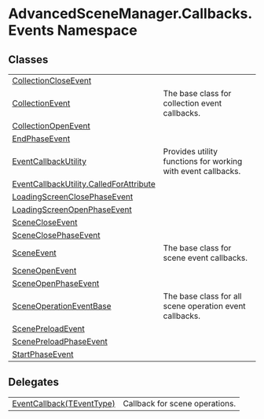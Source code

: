 # AdvancedSceneManager.Callbacks.Events Namespace






## Classes
<table>
<tr>
<td><a href="T_AdvancedSceneManager_Callbacks_Events_CollectionCloseEvent.md">CollectionCloseEvent</a></td>
<td> </td></tr>
<tr>
<td><a href="T_AdvancedSceneManager_Callbacks_Events_CollectionEvent.md">CollectionEvent</a></td>
<td>The base class for collection event callbacks.</td></tr>
<tr>
<td><a href="T_AdvancedSceneManager_Callbacks_Events_CollectionOpenEvent.md">CollectionOpenEvent</a></td>
<td> </td></tr>
<tr>
<td><a href="T_AdvancedSceneManager_Callbacks_Events_EndPhaseEvent.md">EndPhaseEvent</a></td>
<td> </td></tr>
<tr>
<td><a href="T_AdvancedSceneManager_Callbacks_Events_EventCallbackUtility.md">EventCallbackUtility</a></td>
<td>Provides utility functions for working with event callbacks.</td></tr>
<tr>
<td><a href="T_AdvancedSceneManager_Callbacks_Events_EventCallbackUtility_CalledForAttribute.md">EventCallbackUtility.CalledForAttribute</a></td>
<td> </td></tr>
<tr>
<td><a href="T_AdvancedSceneManager_Callbacks_Events_LoadingScreenClosePhaseEvent.md">LoadingScreenClosePhaseEvent</a></td>
<td> </td></tr>
<tr>
<td><a href="T_AdvancedSceneManager_Callbacks_Events_LoadingScreenOpenPhaseEvent.md">LoadingScreenOpenPhaseEvent</a></td>
<td> </td></tr>
<tr>
<td><a href="T_AdvancedSceneManager_Callbacks_Events_SceneCloseEvent.md">SceneCloseEvent</a></td>
<td> </td></tr>
<tr>
<td><a href="T_AdvancedSceneManager_Callbacks_Events_SceneClosePhaseEvent.md">SceneClosePhaseEvent</a></td>
<td> </td></tr>
<tr>
<td><a href="T_AdvancedSceneManager_Callbacks_Events_SceneEvent.md">SceneEvent</a></td>
<td>The base class for scene event callbacks.</td></tr>
<tr>
<td><a href="T_AdvancedSceneManager_Callbacks_Events_SceneOpenEvent.md">SceneOpenEvent</a></td>
<td> </td></tr>
<tr>
<td><a href="T_AdvancedSceneManager_Callbacks_Events_SceneOpenPhaseEvent.md">SceneOpenPhaseEvent</a></td>
<td> </td></tr>
<tr>
<td><a href="T_AdvancedSceneManager_Callbacks_Events_SceneOperationEventBase.md">SceneOperationEventBase</a></td>
<td>The base class for all scene operation event callbacks.</td></tr>
<tr>
<td><a href="T_AdvancedSceneManager_Callbacks_Events_ScenePreloadEvent.md">ScenePreloadEvent</a></td>
<td> </td></tr>
<tr>
<td><a href="T_AdvancedSceneManager_Callbacks_Events_ScenePreloadPhaseEvent.md">ScenePreloadPhaseEvent</a></td>
<td> </td></tr>
<tr>
<td><a href="T_AdvancedSceneManager_Callbacks_Events_StartPhaseEvent.md">StartPhaseEvent</a></td>
<td> </td></tr>
</table>

## Delegates
<table>
<tr>
<td><a href="T_AdvancedSceneManager_Callbacks_Events_EventCallback_1.md">EventCallback(TEventType)</a></td>
<td>Callback for scene operations.</td></tr>
</table>